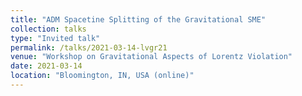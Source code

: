 ```yaml
---
title: "ADM Spacetine Splitting of the Gravitational SME"
collection: talks
type: "Invited talk"
permalink: /talks/2021-03-14-lvgr21
venue: "Workshop on Gravitational Aspects of Lorentz Violation"
date: 2021-03-14
location: "Bloomington, IN, USA (online)"
---
```

